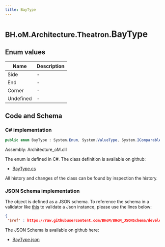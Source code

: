 ```yaml
---
title: BayType
---
```


# <small>BH.oM.Architecture.Theatron.</small>**BayType**



## Enum values

| Name            | Description                                                    |
|-----------------|----------------------------------------------------------------|
| Side |  -  |
| End |  -  |
| Corner |  -  |
| Undefined |  -  |


## Code and Schema

### C# implementation

``` C# title="C#"
public enum BayType : System.Enum, System.ValueType, System.IComparable, System.ISpanFormattable, System.IFormattable, System.IConvertible
```

Assembly: Architecture_oM.dll

The enum is defined in C#. The class definition is available on github:

- [BayType.cs](https://github.com/BHoM/BHoM/blob/develop/Architecture_oM/Theatron\Enums\BayType.cs)

All history and changes of the class can be found by inspection the history.
### JSON Schema implementation

The object is defined as a JSON schema. To reference the schema in a validator like [this](https://www.jsonschemavalidator.net/) to validate a Json instance, please use the lines below:

``` json title="JSON Schema"
{
 "$ref" : https://raw.githubusercontent.com/BHoM/BHoM_JSONSchema/develop/Architecture_oM/Theatron/BayType.json}
```

The JSON Schema is available on github here:

- [BayType.json](https://github.com/BHoM/BHoM_JSONSchema/blob/develop/Architecture_oM/Theatron/BayType.json)
